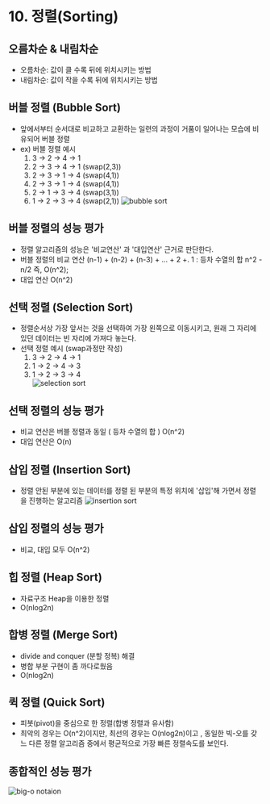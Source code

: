 # 10. 정렬(Sorting)

## 오름차순 & 내림차순
- 오름차순: 값이 클 수록 뒤에 위치시키는 방법
- 내림차순: 값이 작을 수록 뒤에 위치시키는 방법

## 버블 정렬 (Bubble Sort)
- 앞에서부터 순서대로 비교하고 교환하는 일련의 과정이 거품이 일어나는 모습에 비유되어 버블 정렬
- ex) 버블 정렬 예시 
    1) 3 -> 2 -> 4 -> 1  
    2) 2 -> 3 -> 4 -> 1 (swap(2,3))
    3) 2 -> 3 -> 1 -> 4 (swap(4,1))
    4) 2 -> 3 -> 1 -> 4 (swap(4,1))
    5) 2 -> 1 -> 3 -> 4 (swap(3,1))
    6) 1 -> 2 -> 3 -> 4 (swap(2,1))
![bubble sort](https://i1.faceprep.in/fp/articles/img/71784_1580551129.png)

## 버블 정렬의 성능 평가
- 정렬 알고리즘의 성능은 '비교연산' 과 '대입연산' 근거로 판단한다.
- 버블 정렬의 비교 연산 (n-1) + (n-2) + (n-3) + ... + 2 +. 1 : 등차 수열의 합 n^2 -n/2 즉, O(n^2);
- 대입 연산 O(n^2) 


## 선택 정렬 (Selection Sort)
- 정렬순서상 가장 앞서는 것을 선택하여 가장 왼쪽으로 이동시키고, 원래 그 자리에 있던 데이터는 빈 자리에 가져다 놓는다.
- 선택 정렬 예시  (swap과정만 작성)
    1) 3 -> 2 -> 4 -> 1
    2) 1 -> 2 -> 4 -> 3
    3) 1 -> 2 -> 3 -> 4  
![selection sort](https://www.w3resource.com/w3r_images/selection-short.png)

## 선택 정렬의 성능 평가
- 비교 연산은 버블 정렬과 동일 ( 등차 수열의 합 ) O(n^2)
- 대입 연산은 O(n)

## 삽입 정렬 (Insertion Sort)
- 정렬 안된 부분에 있는 데이터를 정렬 된 부분의 특정 위치에 '삽입'해 가면서 정렬을 진행하는 알고리즘
![insertion sort ](https://media.geeksforgeeks.org/wp-content/uploads/insertionsort.png)

## 삽입 정렬의 성능 평가
- 비교, 대입 모두 O(n^2)

## 힙 정렬 (Heap Sort)
- 자료구조 Heap을 이용한 정렬
- O(nlog2n)

## 합병 정렬 (Merge Sort)
- divide and conquer (분할 정복) 해결
- 병합 부분 구현이 좀 까다로웠음
- O(nlog2n)

## 퀵 정렬 (Quick Sort)

- 피봇(pivot)을 중심으로 한 정렬(합병 정렬과 유사함)
- 최악의 경우는 O(n^2)이지만, 최선의 경우는 O(nlog2n)이고 , 동일한 빅-오를 갖느 다른 정렬 알고리즘 중에서 평균적으로 가장 빠른 정렬속도를 보인다.

## 종합적인 성능 평가
![big-o notaion](https://tomysispblog.files.wordpress.com/2018/04/screen-shot-2018-04-03-at-14-26-13.png)
